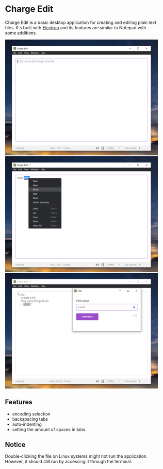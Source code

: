 # Charge Edit
Charge Edit is a basic desktop application for creating and editing plain text files. It's built with [Electron](https://github.com/electron/electron) and its features are similar to Notepad with some additions.

<img src="/gh-img/screen-1.jpg" />
<img src="/gh-img/screen-2.jpg" />
<img src="/gh-img/screen-3.jpg" />

## Features
- encoding selection
- backspacing tabs
- auto-indenting
- setting the amount of spaces in tabs

## Notice
Double-clicking the file on Linux systems might not run the application. However, it should still run by accessing it through the terminal.
